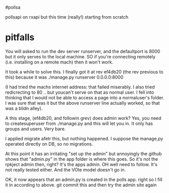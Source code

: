 #pollsa

pollsapi on rxapi but this time (really!) 
starting from scratch

# pitfalls
You will asked to run the dev server runserver, and the defaultport is 8000
but it only serves to the local machine. SO if you're connecting remotely (i.e. installing on a remote mach)
then it won't work. 

It took a while to solve this. I finally got it at rev ef4db20
(the rev previous to this) because it was
./manage.py runserver 0.0.0.0:8000

(I had tried the machs internet address: that failed miserably. I also tried redicrecting to 80 .. but youcan't
serve on that as normal user. I fell into thinking that I would not be able to access a page into a normaluser's
folder. I was sure that was it but the above runserver line actually worked, so that was a blidn alley).

A this stage, (ef4db20, and followin grev) does admin work? Yes, you need to createsuperuser from ./manage.py
and this will let you in. It only has groups and users. Very bare.

I applied migrate afetr this, but nothing happened. I suppose the manage,py operated directly on DB, so no migrations.

At this point it has an irritating "set up the admin" but annoyingly the github shows that "admin.py" in 
the app folder is where this goes. So it's not the rpkject admin then, right? It's the apps admin. OH well need to follow.
It's not really tested either. And the VOte model doesn't go in.

OK, it now appears that an admin.py is created in the polls app. right so I fill it in according to above. git commit this
and then try the admin site again
